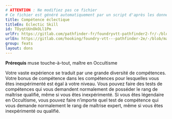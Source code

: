 ```yaml
---
# ATTENTION : Ne modifiez pas ce fichier
# Ce fichier est généré automatiquement par un script d'après les données du module Foundry VTT officiel et de sa traduction
title: Compétence éclectique
titleEn: Eclectic Skill
id: TOyqtUUnOkOLl1Pm
urlFr: https://gitlab.com/pathfinder-fr/foundryvtt-pathfinder2-fr/-/blob/master/data/feats/TOyqtUUnOkOLl1Pm.htm
urlEn: https://gitlab.com/hooking/foundry-vtt---pathfinder-2e/-/blob/master/packs/data/feats.db/eclectic-skill.json
group: feats
layout: dons
---
```

**Prérequis** muse touche-à-tout, maître en Occultisme

Votre vaste expérience se traduit par une grande diversité de compétences. Votre bonus de compétence dans les compétences pour lesquelles vous êtes inexpérimenté est égal à votre niveau. Vous pouvez faire des tests de compétences qui vous demandent normalement de posséder le rang de maîtrise qualifié, même si vous êtes inexpérimenté. Si vous êtes légendaire en Occultisme, vous pouvez faire n’importe quel test de compétence qui vous demande normalement le rang de maîtrise expert, même si vous êtes inexpérimenté ou qualifié.


